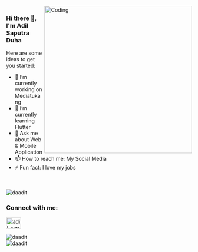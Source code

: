 
<img align="right" alt="Coding" width="400" src="https://cdn.dribbble.com/users/1162077/screenshots/3848914/programmer.gif">

### Hi there 👋, I'm Adil Saputra Duha

Here are some ideas to get you started:

- 🔭 I’m currently working on Mediatukang
- 🌱 I’m currently learning Flutter
- 💬 Ask me about Web & Mobile Application
- 📫 How to reach me: My Social Media
- ⚡ Fun fact: I love my jobs

<br>

<p align="left"> <img src="https://komarev.com/ghpvc/?username=daadit&label=Profile%20views&color=0e75b6&style=flat" alt="daadit" /> </p>

<h3 align="left">Connect with me:</h3>
<p align="left">
<a href="https://instagram.com/adil_saputraa" target="blank"><img align="center" src="https://raw.githubusercontent.com/rahuldkjain/github-profile-readme-generator/master/src/images/icons/Social/instagram.svg" alt="adil_saputraa" height="30" width="40" /></a>
</p>

<p>
  <img align="left" src="https://github-readme-stats.vercel.app/api/top-langs?username=daadit&show_icons=true&locale=en&layout=compact" alt="daadit" />
  <br>
  <img align="left" src="https://github-readme-streak-stats.herokuapp.com/?user=daadit&" alt="daadit" />
</p>

